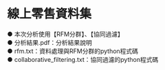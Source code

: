 # 線上零售資料集
● 本次分析使用【RFM分群】、【協同過濾】  
● 分析結果.pdf：分析結果說明  
● rfm.txt：資料處理與RFM分群的python程式碼  
● collaborative_filtering.txt：協同過濾的python程式碼
